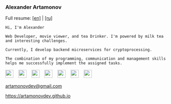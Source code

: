 ### Alexander Artamonov

Full resume: <a target="_blank" href="http://artamonovdev.github.io/resume/en.pdf?v1">[en]</a> | <a target="_blank" href="http://artamonovdev.github.io/resume/ru.pdf?v1">[ru]</a>

```
Hi, I'm Alexander

Web Developer, movie viewer, and tea Drinker. I'm powered by milk tea and interesting challenges.

Currently, I develop backend microservices for cryptoprocessing.

The combination of my programming, communication and management skills helps me successfully implement the assigned tasks.
```

<a target="_blank" href="mailto:artamonovdev@gmail.com" rel="email"><img src="https://artamonovdev.github.io/styles/fontawesome-free-5.3.1-web/svgs/solid/envelope.svg" height="25px"></a>
&nbsp;&nbsp;
<a target="_blank" href="https://t.me/artamonovdev" rel="telegram"><img src="https://artamonovdev.github.io/styles/fontawesome-free-5.3.1-web/svgs/brands/telegram-plane.svg" height="25px"></a>
&nbsp;&nbsp;
<a target="_blank" href="https://github.com/artamonovdev" rel="github"><img src="https://artamonovdev.github.io/styles/fontawesome-free-5.3.1-web/svgs/brands/github.svg" height="25px"></a>
&nbsp;&nbsp;
<a target="_blank" href="https://stackoverflow.com/users/5754223/artamonovdev?tab=profile" rel="stackoverflow"><img src="https://artamonovdev.github.io/styles/fontawesome-free-5.3.1-web/svgs/brands/stack-overflow.svg" height="25px"></a>
&nbsp;&nbsp;
<a target="_blank" href="https://www.linkedin.com/in/artamonovdev" rel="linkedin"><img src="https://artamonovdev.github.io/styles/fontawesome-free-5.3.1-web/svgs/brands/linkedin-in.svg" height="25px"></a>
&nbsp;&nbsp;
<a target="_blank" href="https://twitter.com/artamonovdev" rel="twitter"><img src="https://artamonovdev.github.io/styles/fontawesome-free-5.3.1-web/svgs/brands/twitter.svg" height="25px"></a>
&nbsp;&nbsp;
<a target="_blank" href="https://www.facebook.com/artamonovdev" rel="facebook"><img src="https://artamonovdev.github.io/styles/fontawesome-free-5.3.1-web/svgs/brands/facebook-f.svg" height="25px"></a>

<a target="_blank" href="mailto:artamonovdev@gmail.com" rel="email">artamonovdev@gmail.com</a>

<a target="_blank" href="https://artamonovdev.github.io" rel="site">https://artamonovdev.github.io</a>
